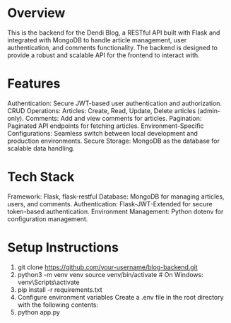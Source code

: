# Overview
 This is the backend for the Dendi Blog, a RESTful API built with Flask and integrated with MongoDB to handle article management, user authentication, and comments functionality. The backend is designed to provide a robust and scalable API for the frontend to interact with.
# Features
Authentication: Secure JWT-based user authentication and authorization.
CRUD Operations:
Articles: Create, Read, Update, Delete articles (admin-only).
Comments: Add and view comments for articles.
Pagination: Paginated API endpoints for fetching articles.
Environment-Specific Configurations: Seamless switch between local development and production environments.
Secure Storage: MongoDB as the database for scalable data handling.
# Tech Stack
Framework: Flask, flask-restful
Database: MongoDB for managing articles, users, and comments.
Authentication: Flask-JWT-Extended for secure token-based authentication.
Environment Management: Python dotenv for configuration management.
# Setup Instructions
1. git clone https://github.com/your-username/blog-backend.git
2. python3 -m venv venv
source venv/bin/activate  # On Windows: venv\Scripts\activate
3. pip install -r requirements.txt
4. Configure environment variables
Create a .env file in the root directory with the following contents:
5. python app.py

